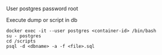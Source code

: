 User postgres
password root

Execute dump or script in db

```
docker exec -it --user postgres <container-id> /bin/bash
su - postgres
cd /scripts
psql -d <dbname> -a -f <file>.sql
```

